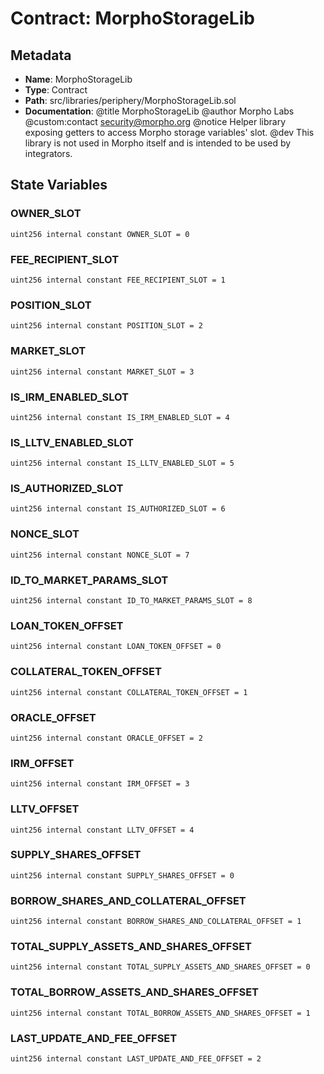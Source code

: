 # Contract: MorphoStorageLib

## Metadata

- **Name**: MorphoStorageLib
- **Type**: Contract
- **Path**: src/libraries/periphery/MorphoStorageLib.sol
- **Documentation**: @title MorphoStorageLib
   @author Morpho Labs
   @custom:contact security@morpho.org
   @notice Helper library exposing getters to access Morpho storage variables' slot.
   @dev This library is not used in Morpho itself and is intended to be used by integrators.

## State Variables

### OWNER_SLOT

```solidity
uint256 internal constant OWNER_SLOT = 0
```

### FEE_RECIPIENT_SLOT

```solidity
uint256 internal constant FEE_RECIPIENT_SLOT = 1
```

### POSITION_SLOT

```solidity
uint256 internal constant POSITION_SLOT = 2
```

### MARKET_SLOT

```solidity
uint256 internal constant MARKET_SLOT = 3
```

### IS_IRM_ENABLED_SLOT

```solidity
uint256 internal constant IS_IRM_ENABLED_SLOT = 4
```

### IS_LLTV_ENABLED_SLOT

```solidity
uint256 internal constant IS_LLTV_ENABLED_SLOT = 5
```

### IS_AUTHORIZED_SLOT

```solidity
uint256 internal constant IS_AUTHORIZED_SLOT = 6
```

### NONCE_SLOT

```solidity
uint256 internal constant NONCE_SLOT = 7
```

### ID_TO_MARKET_PARAMS_SLOT

```solidity
uint256 internal constant ID_TO_MARKET_PARAMS_SLOT = 8
```

### LOAN_TOKEN_OFFSET

```solidity
uint256 internal constant LOAN_TOKEN_OFFSET = 0
```

### COLLATERAL_TOKEN_OFFSET

```solidity
uint256 internal constant COLLATERAL_TOKEN_OFFSET = 1
```

### ORACLE_OFFSET

```solidity
uint256 internal constant ORACLE_OFFSET = 2
```

### IRM_OFFSET

```solidity
uint256 internal constant IRM_OFFSET = 3
```

### LLTV_OFFSET

```solidity
uint256 internal constant LLTV_OFFSET = 4
```

### SUPPLY_SHARES_OFFSET

```solidity
uint256 internal constant SUPPLY_SHARES_OFFSET = 0
```

### BORROW_SHARES_AND_COLLATERAL_OFFSET

```solidity
uint256 internal constant BORROW_SHARES_AND_COLLATERAL_OFFSET = 1
```

### TOTAL_SUPPLY_ASSETS_AND_SHARES_OFFSET

```solidity
uint256 internal constant TOTAL_SUPPLY_ASSETS_AND_SHARES_OFFSET = 0
```

### TOTAL_BORROW_ASSETS_AND_SHARES_OFFSET

```solidity
uint256 internal constant TOTAL_BORROW_ASSETS_AND_SHARES_OFFSET = 1
```

### LAST_UPDATE_AND_FEE_OFFSET

```solidity
uint256 internal constant LAST_UPDATE_AND_FEE_OFFSET = 2
```
